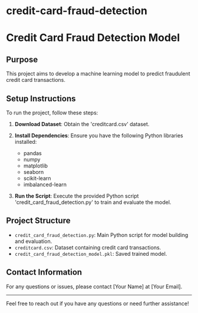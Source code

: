# credit-card-fraud-detection
# Credit Card Fraud Detection Model

## Purpose
This project aims to develop a machine learning model to predict fraudulent credit card transactions.

## Setup Instructions
To run the project, follow these steps:

1. **Download Dataset**: Obtain the 'creditcard.csv' dataset.

2. **Install Dependencies**: Ensure you have the following Python libraries installed:
   - pandas
   - numpy
   - matplotlib
   - seaborn
   - scikit-learn
   - imbalanced-learn

3. **Run the Script**: Execute the provided Python script 'credit_card_fraud_detection.py' to train and evaluate the model.

## Project Structure
- `credit_card_fraud_detection.py`: Main Python script for model building and evaluation.
- `creditcard.csv`: Dataset containing credit card transactions.
- `credit_card_fraud_detection_model.pkl`: Saved trained model.

## Contact Information
For any questions or issues, please contact [Your Name] at [Your Email].

---
Feel free to reach out if you have any questions or need further assistance!
